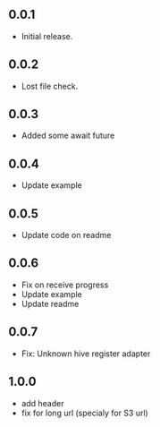 ## 0.0.1

* Initial release.

## 0.0.2

* Lost file check.

## 0.0.3

* Added some await future

## 0.0.4

* Update example

## 0.0.5

* Update code on readme

## 0.0.6

* Fix on receive progress
* Update example
* Update readme

## 0.0.7

* Fix: Unknown hive register adapter

## 1.0.0 

* add header
* fix for long url (specialy for S3 url)